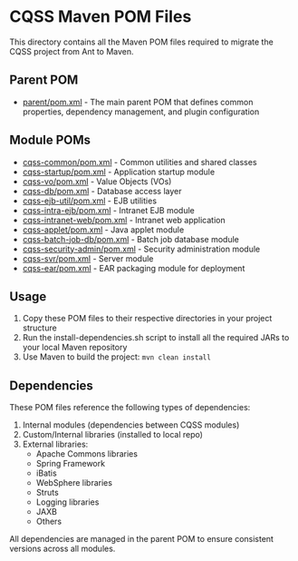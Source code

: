 # CQSS Maven POM Files

This directory contains all the Maven POM files required to migrate the CQSS project from Ant to Maven.

## Parent POM

- [parent/pom.xml](pom.xml) - The main parent POM that defines common properties, dependency management, and plugin configuration

## Module POMs

- [cqss-common/pom.xml](cqss-common/pom.xml) - Common utilities and shared classes
- [cqss-startup/pom.xml](cqss-startup/pom.xml) - Application startup module
- [cqss-vo/pom.xml](cqss-vo/pom.xml) - Value Objects (VOs)
- [cqss-db/pom.xml](cqss-db/pom.xml) - Database access layer
- [cqss-ejb-util/pom.xml](cqss-ejb-util/pom.xml) - EJB utilities
- [cqss-intra-ejb/pom.xml](cqss-intra-ejb/pom.xml) - Intranet EJB module
- [cqss-intranet-web/pom.xml](cqss-intranet-web/pom.xml) - Intranet web application
- [cqss-applet/pom.xml](cqss-applet/pom.xml) - Java applet module
- [cqss-batch-job-db/pom.xml](cqss-batch-job-db/pom.xml) - Batch job database module
- [cqss-security-admin/pom.xml](cqss-security-admin/pom.xml) - Security administration module
- [cqss-svr/pom.xml](cqss-svr/pom.xml) - Server module
- [cqss-ear/pom.xml](cqss-ear/pom.xml) - EAR packaging module for deployment

## Usage

1. Copy these POM files to their respective directories in your project structure
2. Run the install-dependencies.sh script to install all the required JARs to your local Maven repository
3. Use Maven to build the project: `mvn clean install`

## Dependencies

These POM files reference the following types of dependencies:

1. Internal modules (dependencies between CQSS modules)
2. Custom/Internal libraries (installed to local repo)
3. External libraries:
   - Apache Commons libraries
   - Spring Framework
   - iBatis
   - WebSphere libraries
   - Struts
   - Logging libraries
   - JAXB
   - Others

All dependencies are managed in the parent POM to ensure consistent versions across all modules.
